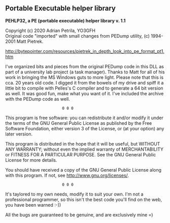 ## Portable Executable helper library

**PEHLP32, a PE (portable executable) helper library v. 1.1**

Copyright (c) 2020 Adrian Petrila, YO3GFH<br>
Original code "imported" with small changes from PEDump utility,
(c) 1994-2001 Matt Pietrek.

http://bytepointer.com/resources/pietrek_in_depth_look_into_pe_format_pt1.htm

I've organized bits and pieces from the original PEDump code in this DLL as part
of a university lab project (a task manager). Thanks to Matt for all of his work in
bringing the MS Windows guts to more light. Please note that this is cca. 20 years
old code. I digged it from the bowels of my drive and spiff it a little bit to 
compile with Pelles's C compiler and to generate a 64 bit version as well. It was
good fun, make what you want of it. I've included the archive with the PEDump code
as well.
	
                             0 0 0
								
This program is free software: you can redistribute it and/or modify
it under the terms of the GNU General Public License as published by
the Free Software Foundation, either version 3 of the License, or
(at your option) any later version.

This program is distributed in the hope that it will be useful,
but WITHOUT ANY WARRANTY; without even the implied warranty of
MERCHANTABILITY or FITNESS FOR A PARTICULAR PURPOSE.  See the
GNU General Public License for more details.

You should have received a copy of the GNU General Public License
along with this program.  If not, see <http://www.gnu.org/licenses/>.

                             0 0 0

It's taylored to my own needs, modify it to suit your own. I'm not a professional programmer,
so this isn't the best code you'll find on the web, you have been warned :-))

All the bugs are guaranteed to be genuine, and are exclusively mine =)

